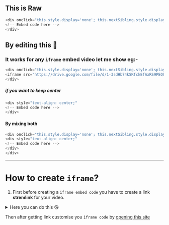 ## This is Raw 

```python
<div onclick="this.style.display='none'; this.nextSibling.style.display='block';"><img src="image.png" style="cursor:pointer" /></div><div style="display:none">
<!-- Embed code here -->
</div>
```

## By editing this 🧐

### It works for any `iframe` embed video let me show eg:-

```javascript
<div onclick="this.style.display='none'; this.nextSibling.style.display='block';"><img src="https://telegra.ph/file/19203792b6a6a7673d8bf.jpg" style="cursor:pointer" /></div><div style="display:none">
<iframe src="https://drive.google.com/file/d/1-3sdHb74kSKfckEfAxRS9PEQhfBj8E0u/preview" width="640" height="480"></iframe>
</div> 
```
##### if you want to keep center 

```javascript
<div style="text-align: center;" 
<!-- Embed code here -->
</div>
```

#### By mixing both

```python
<div onclick="this.style.display='none'; this.nextSibling.style.display='block';"><img src="image.png" style="cursor:pointer" /></div><div style="display:none">
<div style="text-align: center;"
<!-- Embed code here -->
</div>
</div>
```
___

# How to create `iframe`?

1. First before creating a ```iframe embed code``` you have to create a link **stremlink** for your video.

<details>
<summary> Here you can do this 😘</summary>
[𝐎𝐏𝐄𝐍](https://catbox.moe/faq.php)
</details>

Then after getting link customise you ``iframe code`` by [opening this site](https://www.iframe-generator.com/)
